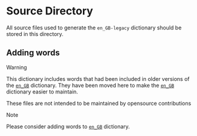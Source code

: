 # Source Directory

All source files used to generate the `en_GB-legacy` dictionary should be stored in this directory.

## Adding words

> [!WARNING]
> This dictionary includes words that had been included in older versions of the [`en_GB`](https://github.com/streetsidesoftware/cspell-dicts/tree/main/dictionaries/en_GB) dictionary.
> They have been moved here to make the [`en_GB`](https://github.com/streetsidesoftware/cspell-dicts/tree/main/dictionaries/en_GB) dictionary easier to maintain.
>
> These files are not intended to be maintained by opensource contributions

> [!NOTE]
> Please consider adding words to [`en_GB`](https://github.com/streetsidesoftware/cspell-dicts/tree/main/dictionaries/en_GB/src) dictionary.


